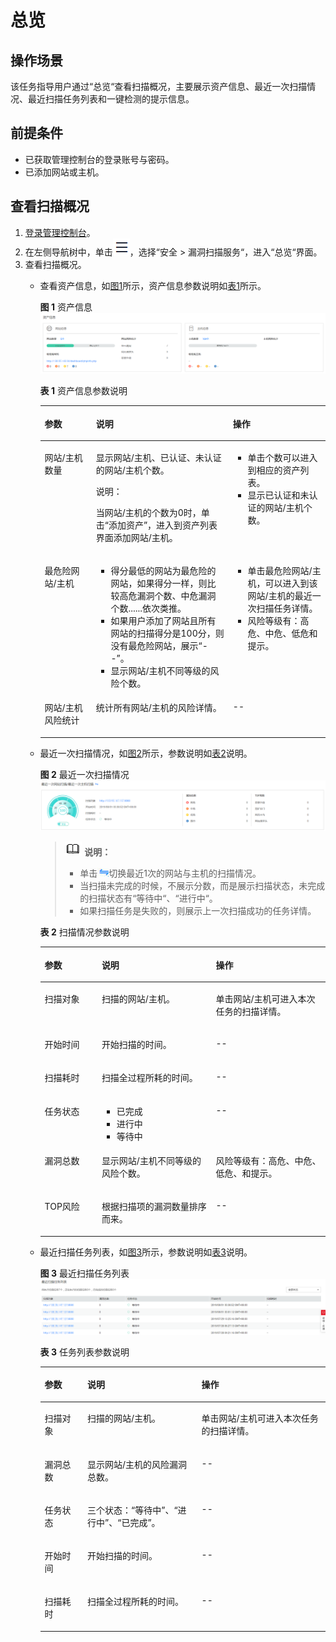 # 总览<a name="vss_01_0058"></a>

## 操作场景<a name="section36551136135618"></a>

该任务指导用户通过“总览“查看扫描概况，主要展示资产信息、最近一次扫描情况、最近扫描任务列表和一键检测的提示信息。

## 前提条件<a name="section556861155951"></a>

-   已获取管理控制台的登录账号与密码。
-   已添加网站或主机。

## 查看扫描概况<a name="section17732847145514"></a>

1.  [登录管理控制台](https://console.huaweicloud.com/)。
2.  在左侧导航树中，单击![](figures/icon-list.png)，选择“安全  \>  漏洞扫描服务“，进入“总览“界面。
3.  查看扫描概况。
    -   查看资产信息，如[图1](#fig235885183315)所示，资产信息参数说明如[表1](#table10359115133313)所示。

        **图 1**  资产信息<a name="fig235885183315"></a>  
        ![](figures/资产信息.png "资产信息")

        **表 1**  资产信息参数说明

        <a name="table10359115133313"></a>
        <table><thead align="left"><tr id="row2359175112339"><th class="cellrowborder" valign="top" width="18%" id="mcps1.2.4.1.1"><p id="p2358851173319"><a name="p2358851173319"></a><a name="p2358851173319"></a>参数</p>
        </th>
        <th class="cellrowborder" valign="top" width="48%" id="mcps1.2.4.1.2"><p id="p1435865118336"><a name="p1435865118336"></a><a name="p1435865118336"></a>说明</p>
        </th>
        <th class="cellrowborder" valign="top" width="34%" id="mcps1.2.4.1.3"><p id="p63599514333"><a name="p63599514333"></a><a name="p63599514333"></a>操作</p>
        </th>
        </tr>
        </thead>
        <tbody><tr id="row193591551173312"><td class="cellrowborder" valign="top" width="18%" headers="mcps1.2.4.1.1 "><p id="p835935114335"><a name="p835935114335"></a><a name="p835935114335"></a>网站/主机数量</p>
        </td>
        <td class="cellrowborder" valign="top" width="48%" headers="mcps1.2.4.1.2 "><p id="p63599514334"><a name="p63599514334"></a><a name="p63599514334"></a>显示网站/主机、已认证、未认证的网站/主机个数。</p>
        <div class="note" id="note1935919516332"><a name="note1935919516332"></a><a name="note1935919516332"></a><span class="notetitle"> 说明： </span><div class="notebody"><p id="p335917511335"><a name="p335917511335"></a><a name="p335917511335"></a>当网站/主机的个数为0时，单击<span class="uicontrol" id="uicontrol53593518334"><a name="uicontrol53593518334"></a><a name="uicontrol53593518334"></a>“添加资产”</span>，进入到资产列表界面添加网站/主机。</p>
        </div></div>
        </td>
        <td class="cellrowborder" valign="top" width="34%" headers="mcps1.2.4.1.3 "><a name="ul1635910518330"></a><a name="ul1635910518330"></a><ul id="ul1635910518330"><li>单击个数可以进入到相应的资产列表。</li><li>显示已认证和未认证的网站/主机个数。</li></ul>
        </td>
        </tr>
        <tr id="row235919515334"><td class="cellrowborder" valign="top" width="18%" headers="mcps1.2.4.1.1 "><p id="p2359135133312"><a name="p2359135133312"></a><a name="p2359135133312"></a>最危险网站/主机</p>
        </td>
        <td class="cellrowborder" valign="top" width="48%" headers="mcps1.2.4.1.2 "><a name="ul93591251143318"></a><a name="ul93591251143318"></a><ul id="ul93591251143318"><li>得分最低的网站为最危险的网站，如果得分一样，则比较高危漏洞个数、中危漏洞个数......依次类推。</li><li>如果用户添加了网站且所有网站的扫描得分是100分，则没有最危险网站，展示<span class="parmvalue" id="parmvalue335920515336"><a name="parmvalue335920515336"></a><a name="parmvalue335920515336"></a>“--”</span>。</li><li>显示网站/主机不同等级的风险个数。</li></ul>
        </td>
        <td class="cellrowborder" valign="top" width="34%" headers="mcps1.2.4.1.3 "><a name="ul19359205110332"></a><a name="ul19359205110332"></a><ul id="ul19359205110332"><li>单击最危险网站/主机，可以进入到该网站/主机的最近一次扫描任务详情。</li><li>风险等级有：高危、中危、低危和提示。</li></ul>
        </td>
        </tr>
        <tr id="row63593511336"><td class="cellrowborder" valign="top" width="18%" headers="mcps1.2.4.1.1 "><p id="p2359451123313"><a name="p2359451123313"></a><a name="p2359451123313"></a>网站/主机风险统计</p>
        </td>
        <td class="cellrowborder" valign="top" width="48%" headers="mcps1.2.4.1.2 "><p id="p6359125112331"><a name="p6359125112331"></a><a name="p6359125112331"></a>统计所有网站/主机的风险详情。</p>
        </td>
        <td class="cellrowborder" valign="top" width="34%" headers="mcps1.2.4.1.3 "><p id="p14359135113333"><a name="p14359135113333"></a><a name="p14359135113333"></a>--</p>
        </td>
        </tr>
        </tbody>
        </table>

    -   最近一次扫描情况，如[图2](#fig0360195110336)所示，参数说明如[表2](#table8363115111336)说明。

        **图 2**  最近一次扫描情况<a name="fig0360195110336"></a>  
        ![](figures/最近一次扫描情况.png "最近一次扫描情况")

        >![](public_sys-resources/icon-note.gif) **说明：**   
        >-   单击![](figures/icon-exchange.png)切换最近1次的网站与主机的扫描情况。  
        >-   当扫描未完成的时候，不展示分数，而是展示扫描状态，未完成的扫描状态有“等待中“、“进行中“。  
        >-   如果扫描任务是失败的，则展示上一次扫描成功的任务详情。  

        **表 2**  扫描情况参数说明

        <a name="table8363115111336"></a>
        <table><thead align="left"><tr id="row4362125113339"><th class="cellrowborder" valign="top" width="20%" id="mcps1.2.4.1.1"><p id="p133626516330"><a name="p133626516330"></a><a name="p133626516330"></a>参数</p>
        </th>
        <th class="cellrowborder" valign="top" width="40%" id="mcps1.2.4.1.2"><p id="p1836265112334"><a name="p1836265112334"></a><a name="p1836265112334"></a>说明</p>
        </th>
        <th class="cellrowborder" valign="top" width="40%" id="mcps1.2.4.1.3"><p id="p8362105183317"><a name="p8362105183317"></a><a name="p8362105183317"></a>操作</p>
        </th>
        </tr>
        </thead>
        <tbody><tr id="row153621551133311"><td class="cellrowborder" valign="top" width="20%" headers="mcps1.2.4.1.1 "><p id="p113621051153318"><a name="p113621051153318"></a><a name="p113621051153318"></a>扫描对象</p>
        </td>
        <td class="cellrowborder" valign="top" width="40%" headers="mcps1.2.4.1.2 "><p id="p1136295110335"><a name="p1136295110335"></a><a name="p1136295110335"></a>扫描的网站/主机。</p>
        </td>
        <td class="cellrowborder" valign="top" width="40%" headers="mcps1.2.4.1.3 "><p id="p536225117337"><a name="p536225117337"></a><a name="p536225117337"></a>单击网站/主机可进入本次任务的扫描详情。</p>
        </td>
        </tr>
        <tr id="row6362195116334"><td class="cellrowborder" valign="top" width="20%" headers="mcps1.2.4.1.1 "><p id="p1336215123314"><a name="p1336215123314"></a><a name="p1336215123314"></a>开始时间</p>
        </td>
        <td class="cellrowborder" valign="top" width="40%" headers="mcps1.2.4.1.2 "><p id="p1436245133310"><a name="p1436245133310"></a><a name="p1436245133310"></a>开始扫描的时间。</p>
        </td>
        <td class="cellrowborder" valign="top" width="40%" headers="mcps1.2.4.1.3 "><p id="p133621551143312"><a name="p133621551143312"></a><a name="p133621551143312"></a>--</p>
        </td>
        </tr>
        <tr id="row636265113332"><td class="cellrowborder" valign="top" width="20%" headers="mcps1.2.4.1.1 "><p id="p13362135120333"><a name="p13362135120333"></a><a name="p13362135120333"></a>扫描耗时</p>
        </td>
        <td class="cellrowborder" valign="top" width="40%" headers="mcps1.2.4.1.2 "><p id="p1436214519335"><a name="p1436214519335"></a><a name="p1436214519335"></a>扫描全过程所耗的时间。</p>
        </td>
        <td class="cellrowborder" valign="top" width="40%" headers="mcps1.2.4.1.3 "><p id="p1236225116334"><a name="p1236225116334"></a><a name="p1236225116334"></a>--</p>
        </td>
        </tr>
        <tr id="row1727071918320"><td class="cellrowborder" valign="top" width="20%" headers="mcps1.2.4.1.1 "><p id="p10270171943211"><a name="p10270171943211"></a><a name="p10270171943211"></a>任务状态</p>
        </td>
        <td class="cellrowborder" valign="top" width="40%" headers="mcps1.2.4.1.2 "><a name="ul19513105443212"></a><a name="ul19513105443212"></a><ul id="ul19513105443212"><li>已完成</li><li>进行中</li><li>等待中</li></ul>
        </td>
        <td class="cellrowborder" valign="top" width="40%" headers="mcps1.2.4.1.3 "><p id="p14270151993220"><a name="p14270151993220"></a><a name="p14270151993220"></a>--</p>
        </td>
        </tr>
        <tr id="row43631951153318"><td class="cellrowborder" valign="top" width="20%" headers="mcps1.2.4.1.1 "><p id="p113631651173318"><a name="p113631651173318"></a><a name="p113631651173318"></a>漏洞总数</p>
        </td>
        <td class="cellrowborder" valign="top" width="40%" headers="mcps1.2.4.1.2 "><p id="p1136375103312"><a name="p1136375103312"></a><a name="p1136375103312"></a>显示网站/主机不同等级的风险个数。</p>
        </td>
        <td class="cellrowborder" valign="top" width="40%" headers="mcps1.2.4.1.3 "><p id="p103635517332"><a name="p103635517332"></a><a name="p103635517332"></a>风险等级有：高危、中危、低危、和提示。</p>
        </td>
        </tr>
        <tr id="row12363351193314"><td class="cellrowborder" valign="top" width="20%" headers="mcps1.2.4.1.1 "><p id="p2036375110330"><a name="p2036375110330"></a><a name="p2036375110330"></a>TOP风险</p>
        </td>
        <td class="cellrowborder" valign="top" width="40%" headers="mcps1.2.4.1.2 "><p id="p11363051153314"><a name="p11363051153314"></a><a name="p11363051153314"></a>根据扫描项的漏洞数量排序而来。</p>
        </td>
        <td class="cellrowborder" valign="top" width="40%" headers="mcps1.2.4.1.3 "><p id="p113631151183316"><a name="p113631151183316"></a><a name="p113631151183316"></a>--</p>
        </td>
        </tr>
        </tbody>
        </table>

    -   最近扫描任务列表，如[图3](#fig93631651183310)所示，参数说明如[表3](#table1036765113310)说明。

        **图 3**  最近扫描任务列表<a name="fig93631651183310"></a>  
        ![](figures/最近扫描任务列表.png "最近扫描任务列表")

        **表 3**  任务列表参数说明

        <a name="table1036765113310"></a>
        <table><thead align="left"><tr id="row1936325114337"><th class="cellrowborder" valign="top" width="15%" id="mcps1.2.4.1.1"><p id="p173631751143317"><a name="p173631751143317"></a><a name="p173631751143317"></a>参数</p>
        </th>
        <th class="cellrowborder" valign="top" width="40%" id="mcps1.2.4.1.2"><p id="p336310515337"><a name="p336310515337"></a><a name="p336310515337"></a>说明</p>
        </th>
        <th class="cellrowborder" valign="top" width="45%" id="mcps1.2.4.1.3"><p id="p2363175163318"><a name="p2363175163318"></a><a name="p2363175163318"></a>操作</p>
        </th>
        </tr>
        </thead>
        <tbody><tr id="row1836314519331"><td class="cellrowborder" valign="top" width="15%" headers="mcps1.2.4.1.1 "><p id="p73631519336"><a name="p73631519336"></a><a name="p73631519336"></a>扫描对象</p>
        </td>
        <td class="cellrowborder" valign="top" width="40%" headers="mcps1.2.4.1.2 "><p id="p16186256153512"><a name="p16186256153512"></a><a name="p16186256153512"></a>扫描的网站/主机。</p>
        </td>
        <td class="cellrowborder" valign="top" width="45%" headers="mcps1.2.4.1.3 "><p id="p131891356143514"><a name="p131891356143514"></a><a name="p131891356143514"></a>单击网站/主机可进入本次任务的扫描详情。</p>
        </td>
        </tr>
        <tr id="row93641351153313"><td class="cellrowborder" valign="top" width="15%" headers="mcps1.2.4.1.1 "><p id="p236317515337"><a name="p236317515337"></a><a name="p236317515337"></a>漏洞总数</p>
        </td>
        <td class="cellrowborder" valign="top" width="40%" headers="mcps1.2.4.1.2 "><p id="p1636415118335"><a name="p1636415118335"></a><a name="p1636415118335"></a>显示网站/主机的风险漏洞总数。</p>
        </td>
        <td class="cellrowborder" valign="top" width="45%" headers="mcps1.2.4.1.3 "><p id="p836416512339"><a name="p836416512339"></a><a name="p836416512339"></a>--</p>
        </td>
        </tr>
        <tr id="row1636419513337"><td class="cellrowborder" valign="top" width="15%" headers="mcps1.2.4.1.1 "><p id="p6364851153312"><a name="p6364851153312"></a><a name="p6364851153312"></a>任务状态</p>
        </td>
        <td class="cellrowborder" valign="top" width="40%" headers="mcps1.2.4.1.2 "><p id="p1936495110337"><a name="p1936495110337"></a><a name="p1936495110337"></a>三个状态：<span class="parmvalue" id="parmvalue6207113523816"><a name="parmvalue6207113523816"></a><a name="parmvalue6207113523816"></a>“等待中”</span>、<span class="parmvalue" id="parmvalue109741537193820"><a name="parmvalue109741537193820"></a><a name="parmvalue109741537193820"></a>“进行中”</span>、<span class="parmvalue" id="parmvalue1042314403383"><a name="parmvalue1042314403383"></a><a name="parmvalue1042314403383"></a>“已完成”</span>。</p>
        </td>
        <td class="cellrowborder" valign="top" width="45%" headers="mcps1.2.4.1.3 "><p id="p136475143313"><a name="p136475143313"></a><a name="p136475143313"></a>--</p>
        </td>
        </tr>
        <tr id="row936475113333"><td class="cellrowborder" valign="top" width="15%" headers="mcps1.2.4.1.1 "><p id="p19364651193318"><a name="p19364651193318"></a><a name="p19364651193318"></a>开始时间</p>
        </td>
        <td class="cellrowborder" valign="top" width="40%" headers="mcps1.2.4.1.2 "><p id="p711593319378"><a name="p711593319378"></a><a name="p711593319378"></a>开始扫描的时间。</p>
        </td>
        <td class="cellrowborder" valign="top" width="45%" headers="mcps1.2.4.1.3 "><p id="p1412703393711"><a name="p1412703393711"></a><a name="p1412703393711"></a>--</p>
        </td>
        </tr>
        <tr id="row12366145118332"><td class="cellrowborder" valign="top" width="15%" headers="mcps1.2.4.1.1 "><p id="p1364751133315"><a name="p1364751133315"></a><a name="p1364751133315"></a>扫描耗时</p>
        </td>
        <td class="cellrowborder" valign="top" width="40%" headers="mcps1.2.4.1.2 "><p id="p8131133173716"><a name="p8131133173716"></a><a name="p8131133173716"></a>扫描全过程所耗的时间。</p>
        </td>
        <td class="cellrowborder" valign="top" width="45%" headers="mcps1.2.4.1.3 "><p id="p1913316339372"><a name="p1913316339372"></a><a name="p1913316339372"></a>--</p>
        </td>
        </tr>
        </tbody>
        </table>



